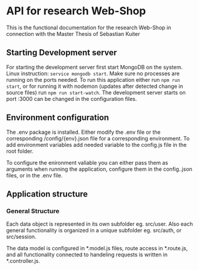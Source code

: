 # API for research Web-Shop

This is the functional documentation for the research Web-Shop in connection with the Master Thesis of Sebastian Kuiter

## Starting Development server

For starting the development server first start MongoDB on the system. Linux instruction: `service mongodb start`. Make sure no processes are running on the ports needed. To run this application either run `npm run start`, or for running it with nodemon (updates after detected change in source files) run `npm run start-watch`. The development server starts on port :3000 can be changed in the configuration files.

## Environment configuration 

The .env package is installed. Either modify the .env file or the corresponding /config/{env}.json file for a corresponding environment. To add environment variables add needed variable to the config.js file in the root folder.

To configure the enironment valiable you can either pass them as arguments when running the application, configure them in the config..json files, or in the .env file.

## Application structure

### General Structure

Each data object is represented in its own subfolder eg. src/user. Also each general functionality is organized in a unique subfolder eg. src/auth, or src/session. 

The data model is configured in *.model.js files, route access in *.route.js, and all functionality connected to handeling requests is written in *.controller.js. 
